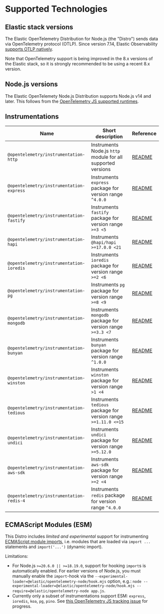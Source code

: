 # Supported Technologies

## Elastic stack versions

The Elastic OpenTelemetry Distribution for Node.js (the "Distro") sends data
via OpenTelemetry protocol (OTLP). Since version 7.14, Elastic Observability [supports OTLP natively](https://www.elastic.co/blog/native-opentelemetry-support-in-elastic-observability).

Note that OpenTelemetry support is being improved in the 8.x versions of the
Elastic stack, so it is strongly recommended to be using a recent 8.x version.


## Node.js versions

The Elastic OpenTelemety Node.js Distribution supports Node.js v14 and later.
This follows from the [OpenTelemetry JS supported runtimes](https://github.com/open-telemetry/opentelemetry-js#supported-runtimes).


## Instrumentations

| Name                                     | Short description                                               | Reference |
| ---------------------------------------- | --------------------------------------------------------------- | --------- |
| `@opentelemetry/instrumentation-http`    | Instruments Node.js `http` module for all supported versions    | [README](https://github.com/open-telemetry/opentelemetry-js-contrib/tree/main/plugins/node/opentelemetry-instrumentation-http#readme) |
| `@opentelemetry/instrumentation-express` | Instruments `express` package for version range `^4.0.0`        | [README](https://github.com/open-telemetry/opentelemetry-js-contrib/tree/main/plugins/node/opentelemetry-instrumentation-express#readme) |
| `@opentelemetry/instrumentation-fastify` | Instruments `fastify` package for version range `>=3 <5`        | [README](https://github.com/open-telemetry/opentelemetry-js-contrib/tree/main/plugins/node/opentelemetry-instrumentation-fastify#readme) |
| `@opentelemetry/instrumentation-hapi`    | Instruments `@hapi/hapi >=17.0.0 <21`                           | [README](https://github.com/open-telemetry/opentelemetry-js-contrib/tree/main/plugins/node/opentelemetry-instrumentation-hapi#readme) |
| `@opentelemetry/instrumentation-ioredis` | Instruments `ioredis` package for version range `>=2 <6`        | [README](https://github.com/open-telemetry/opentelemetry-js-contrib/tree/main/plugins/node/opentelemetry-instrumentation-ioredis#readme) |
| `@opentelemetry/instrumentation-pg`      | Instruments `pg` package for version range `>=8 <9`             | [README](https://github.com/open-telemetry/opentelemetry-js-contrib/tree/main/plugins/node/opentelemetry-instrumentation-pg#readme) |
| `@opentelemetry/instrumentation-mongodb` | Instruments `mongodb` package for version range `>=3.3 <7`      | [README](https://github.com/open-telemetry/opentelemetry-js-contrib/tree/main/plugins/node/opentelemetry-instrumentation-mongodb#readme) |
| `@opentelemetry/instrumentation-bunyan`  | Instruments `bunyan` package for version range `^1.0.0`         | [README](https://github.com/open-telemetry/opentelemetry-js-contrib/tree/main/plugins/node/opentelemetry-instrumentation-bunyan#readme) |
| `@opentelemetry/instrumentation-winston` | Instruments `winston` package for version range `>1 <4`         | [README](https://github.com/open-telemetry/opentelemetry-js-contrib/tree/main/plugins/node/opentelemetry-instrumentation-winston#readme) |
| `@opentelemetry/instrumentation-tedious` | Instruments `tedious` package for version range `>=1.11.0 <=15` | [README](https://github.com/open-telemetry/opentelemetry-js-contrib/tree/main/plugins/node/instrumentation-tedious#readme) |
| `@opentelemetry/instrumentation-undici`  | Instruments `undici` package for version range `>=5.12.0`       | [README](https://github.com/open-telemetry/opentelemetry-js-contrib/tree/main/plugins/node/instrumentation-undici#readme) |
| `@opentelemetry/instrumentation-aws-sdk`  | Instruments `aws-sdk` package for version range `>=2 <4`       | [README](https://github.com/open-telemetry/opentelemetry-js-contrib/tree/main/plugins/node/opentelemetry-instrumentation-aws-sdk#readme) |
| `@opentelemetry/instrumentation-redis-4`  | Instruments `redis` package for version range `^4.0.0`       | [README](https://github.com/open-telemetry/opentelemetry-js-contrib/tree/main/plugins/node/opentelemetry-instrumentation-redis-4#readme) |


## ECMAScript Modules (ESM)

This Distro includes *limited and experimental* support for instrumenting [ECMAScript module imports](https://nodejs.org/api/esm.html#modules-ecmascript-modules), i.e. modules that are loaded via `import ...` statements and `import('...')` (dynamic import).

<!-- TODO: add this to the above paragraph once we have an esm.md doc:
See the [ECMAScript module support](./esm.md) document for details.
-->

Limitations:
- For Node.js `>=20.6.0 || >=18.19.0`, support for hooking `import`s is automatically enabled. For earlier versions of Node.js, you must manually enable the `import`-hook via the `--experimental-loader=@elastic/opentelemetry-node/hook.mjs` option, e.g.: `node --experimental-loader=@elastic/opentelemetry-node/hook.mjs --require=@elastic/opentelemetry-node app.js`.
- Currently only a subset of instrumentations support ESM: `express`, `ioredis`, `koa`, `pg`, `pino`. See [this OpenTelemetry JS tracking issue](https://github.com/open-telemetry/opentelemetry-js-contrib/issues/1942) for progress.
